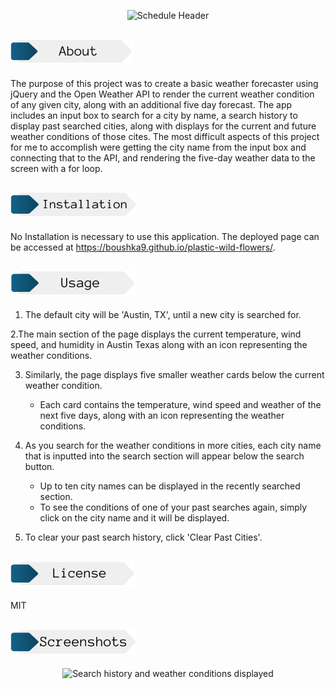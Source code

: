<p align="center">
    <img src="./assets/imgs/card.png" alt="Schedule Header" width=300px>
</p>

## <img src="./assets/imgs/about.png" alt="About Header" height="40px">
The purpose of this project was to create a basic weather forecaster using jQuery and the Open Weather API to render the current weather condition of any given city, along with an additional five day forecast. The app includes an input box to search for a city by name, a search history to display past searched cities, along with displays for the current and future weather conditions of those cites. The most difficult aspects of this project for me to accomplish were getting the city name from the input box and connecting that to the API, and rendering the five-day weather data to the screen with a for loop. 

## <img src="./assets/imgs/installation.png" alt="Installation Header" height="40px">

No Installation is necessary to use this application. The deployed page can be accessed at https://boushka9.github.io/plastic-wild-flowers/.


## <img src="./assets/imgs/usage.png" alt="Usage Header" height="40px">



1. The default city will be 'Austin, TX', until a new city is searched for. 

2.The main section of the page displays the current temperature, wind speed, and humidity in Austin Texas along with an icon representing the weather conditions. 

3. Similarly, the page displays five smaller weather cards below the current weather condition.
    - Each card contains the temperature, wind speed and weather of the next five days, along with an icon representing the weather conditions.

4. As you search for the weather conditions in more cities, each city name that is inputted into the search section will appear below the search button. 
    - Up to ten city names can be displayed in the recently searched section. 
    - To see the conditions of one of your past searches again, simply click on the city name and it will be displayed. 

5. To clear your past search history, click 'Clear Past Cities'. 


## <img src="./assets/imgs/license.png" alt="license Header" height="40px">

MIT

## <img src="./Assets/imgs/screenshots.png" alt="screenshots Header" height="40px">

<p align="center">
    <img src="./assets/imgs/full-page.png" alt="Search history and weather conditions displayed" width="75%">
</p>
